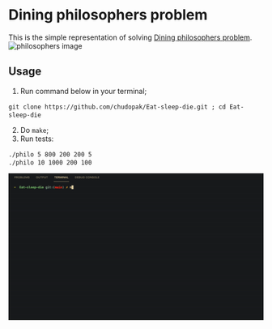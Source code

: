 # Dining philosophers problem
This is the simple representation of solving [Dining philosophers problem](https://en.wikipedia.org/wiki/Dining_philosophers_problem).<br/>
![philosophers image](https://adit.io/imgs/dining_philosophers/happy_and_sad.png)

## Usage
1. Run command below in your terminal;
```
git clone https://github.com/chudopak/Eat-sleep-die.git ; cd Eat-sleep-die
```
2. Do `make`;
3. Run tests:
```
./philo 5 800 200 200 5
./philo 10 1000 200 100
```
![philo](./philo.gif)